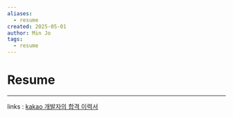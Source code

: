 ```yaml
---
aliases:
  - resume
created: 2025-05-01
author: Min Jo
tags:
  - resume
---
```


# Resume 
---


links : 
[kakao 개발자의 합격 이력서](https://f-lab.kr/publish/resumes/graduate-1)

